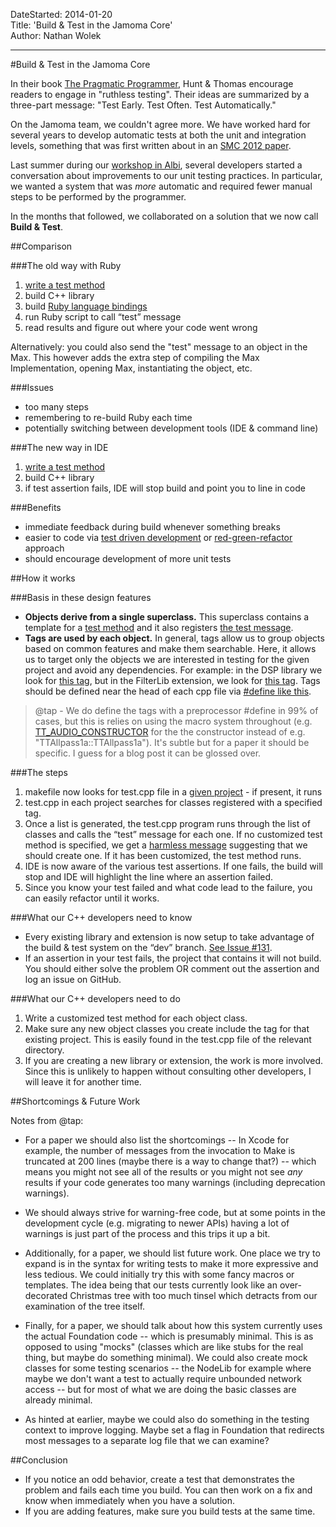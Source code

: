 DateStarted: 2014-01-20  
Title:	'Build & Test in the Jamoma Core'	
Author:	Nathan Wolek	  

---

#Build & Test in the Jamoma Core

In their book [The Pragmatic Programmer](http://pragprog.com/the-pragmatic-programmer), Hunt & Thomas encourage readers to engage in "ruthless testing". Their ideas are summarized by a three-part message: "Test Early. Test Often. Test Automatically." 

On the Jamoma team, we couldn't agree more. We have worked hard for several years to develop automatic tests at both the unit and integration levels, something that was first written about in an [SMC 2012 paper](http://jamoma.org/publications/attachments/smc2012-testing.pdf). 

Last summer during our [workshop in Albi](http://www.gmea.net/activite/recherche/colloques/jamoma.htm), several developers started a conversation about improvements to our unit testing practices. In particular, we wanted a system that was *more* automatic and required fewer manual steps to be performed by the programmer.

In the months that followed, we collaborated on a solution that we now call **Build & Test**.

##Comparison

###The old way with Ruby



1. [write a test method](http://api.jamoma.org/chapter_unittesting.html#chapter_unittesting_writingtests) 
2. build C++ library 
3. build [Ruby language bindings](https://github.com/jamoma/JamomaRuby) 
4. run Ruby script to call “test” message 
5. read results and figure out where your code went wrong

Alternatively: you could also send the "test" message to an object in the Max. This however adds the extra step of compiling the Max Implementation, opening Max, instantiating the object, etc.

###Issues

* too many steps 
* remembering to re-build Ruby each time 
* potentially switching between development tools (IDE & command line)

###The new way in IDE

1. [write a test method](http://api.jamoma.org/chapter_unittesting.html#chapter_unittesting_writingtests) 
2. build C++ library 
3. if test assertion fails, IDE will stop build and point you to line in code

###Benefits

* immediate feedback during build whenever something breaks 
* easier to code via [test driven development](http://en.wikipedia.org/wiki/Test-driven_development) or [red-green-refactor](http://www.jamesshore.com/Blog/Red-Green-Refactor.html) approach 
* should encourage development of more unit tests

##How it works

###Basis in these design features

* **Objects derive from a single superclass.** This superclass contains a template for a [test method](https://github.com/jamoma/JamomaCore/blob/dev/Foundation/library/includes/TTDataObjectBase.h#L120) and it also registers [the test message](https://github.com/jamoma/JamomaCore/blob/dev/Foundation/library/source/TTDataObjectBase.cpp#L38).
* **Tags are used by each object.** In general, tags allow us to group objects based on common features and make them searchable. Here, it allows us to target only the objects we are interested in testing for the given project and avoid any dependencies. For example: in the DSP library we look for [this tag](https://github.com/jamoma/JamomaCore/blob/dev/Foundation/library/source/TTDataObjectBase.cpp#L38), but in the FilterLib extension, we look for [this tag](https://github.com/jamoma/JamomaCore/blob/dev/DSP/extensions/FilterLib/test.cpp#L25). Tags should be defined near the head of each cpp file via [\#define like this](https://github.com/jamoma/JamomaCore/blob/dev/DSP/extensions/FilterLib/source/TTHalfband9.cpp#L13). 
> @tap - We do define the tags with a preprocessor #define in 99% of cases, but this is relies on using the macro system throughout (e.g. [TT_AUDIO_CONSTRUCTOR](https://github.com/jamoma/JamomaCore/blob/master/DSP/library/includes/TTDSP.h#L49) for the the constructor instead of e.g. "TTAllpass1a::TTAllpass1a").  It's subtle but for a paper it should be specific.  I guess for a blog post it can be glossed over. 

###The steps

1. makefile now looks for test.cpp file in a [given project](https://github.com/jamoma/JamomaCore/blob/dev/Shared/jamomalib.rb#L1708) - if present, it runs 
2. test.cpp in each project searches for classes registered with a specified tag. 
3. Once a list is generated, the test.cpp program runs through the list of classes and calls the “test” message for each one. If no customized test method is specified, we get a [harmless message](https://github.com/jamoma/JamomaCore/blob/dev/Foundation/library/includes/TTDataObjectBase.h#L126) suggesting that we should create one. If it has been customized, the test method runs. 
4. IDE is now aware of the various test assertions. If one fails, the build will stop and IDE will highlight the line where an assertion failed. 
5. Since you know your test failed and what code lead to the failure, you can easily refactor until it works.


###What our C++ developers need to know

* Every existing library and extension is now setup to take advantage of the build & test system on the “dev” branch. [See Issue \#131](https://github.com/jamoma/JamomaCore/issues/131). 
* If an assertion in your test fails, the project that contains it will not build. You should either solve the problem OR comment out the assertion and log an issue on GitHub.

###What our C++ developers need to do

1. Write a customized test method for each object class. 
2. Make sure any new object classes you create include the tag for that existing project. This is easily found in the test.cpp file of the relevant directory. 
3. If you are creating a new library or extension, the work is more involved. Since this is unlikely to happen without consulting other developers, I will leave it for another time.

##Shortcomings & Future Work

Notes from @tap:

* For a paper we should also list the shortcomings -- In Xcode for example, the number of messages from the invocation to Make is truncated at 200 lines (maybe there is a way to change that?) -- which means you might not see all of the results or you might not see *any* results if your code generates too many warnings (including deprecation warnings).

* We should always strive for warning-free code, but at some points in the development cycle (e.g. migrating to newer APIs) having a lot of warnings is just part of the process and this trips it up a bit.

* Additionally, for a paper, we should list future work.  One place we try to expand is in the syntax for writing tests to make it more expressive and less tedious.  We could initially try this with some fancy macros or templates.  The idea being that our tests currently look like an over-decorated Christmas tree with too much tinsel which detracts from our examination of the tree itself.

* Finally, for a paper, we should talk about how this system currently uses the actual Foundation code -- which is presumably minimal.  This is as opposed to using "mocks" (classes which are like stubs for the real thing, but maybe do something minimal).  We could also create mock classes for some testing scenarios -- the NodeLib for example where maybe we don't want a test to actually require unbounded network access -- but for most of what we are doing the basic classes are already minimal.

* As hinted at earlier, maybe we could also do something in the testing context to improve logging.  Maybe set a flag in Foundation that redirects most messages to a separate log file that we can examine?

##Conclusion

* If you notice an odd behavior, create a test that demonstrates the problem and fails each time you build. You can then work on a fix and know when immediately when you have a solution. 
* If you are adding features, make sure you build tests at the same time.
